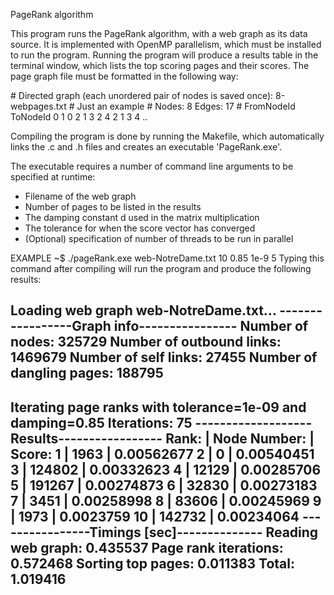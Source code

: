 PageRank algorithm

This program runs the PageRank algorithm, with a web graph as its data source. It is implemented with OpenMP parallelism,
which must be installed to run the program. Running the program will produce a results table in the terminal window,
which lists the top scoring pages and their scores. The page graph file must be formatted in the following way:

\# Directed graph (each unordered pair of nodes is saved once): 8-webpages.txt
\# Just an example
\# Nodes: 8 Edges: 17
\# FromNodeId ToNodeId
0 1
0 2
1 3
2 4
2 1
3 4
..

Compiling the program is done by running the Makefile, which automatically links the .c and .h files and
creates an executable 'PageRank.exe'.

The executable requires a number of command line arguments to be specified at runtime:
- Filename of the web graph
- Number of pages to be listed in the results
- The damping constant d used in the matrix multiplication
- The tolerance for when the score vector has converged
- (Optional) specification of number of threads to be run in parallel


EXAMPLE
~$ ./pageRank.exe web-NotreDame.txt 10 0.85 1e-9 5
Typing this command after compiling will run the program and produce the following results:


Loading web graph web-NotreDame.txt...
-----------------Graph info----------------
Number of nodes:                325729
Number of outbound links:       1469679
Number of self links:           27455
Number of dangling pages:       188795
-------------------------------------------
Iterating page ranks with tolerance=1e-09 and damping=0.85
Iterations: 75
-------------------Results-----------------
  Rank:   | Node Number: |   Score:
    1     |      1963    |  0.00562677
    2     |         0    |  0.00540451
    3     |    124802    |  0.00332623
    4     |     12129    |  0.00285706
    5     |    191267    |  0.00274873
    6     |     32830    |  0.00273183
    7     |      3451    |  0.00258998
    8     |     83606    |  0.00245969
    9     |      1973    |  0.0023759
   10     |    142732    |  0.00234064
----------------Timings [sec]--------------
Reading web graph:    0.435537
Page rank iterations: 0.572468
Sorting top pages:    0.011383
Total:                1.019416
-------------------------------------------
